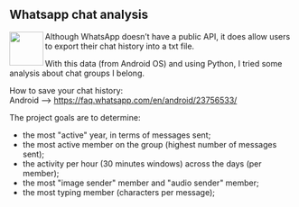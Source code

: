 ## Whatsapp chat analysis

<img align="left" width="60" height="60" src="https://lh3.googleusercontent.com/bYtqbOcTYOlgc6gqZ2rwb8lptHuwlNE75zYJu6Bn076-hTmvd96HH-6v7S0YUAAJXoJN">

Although WhatsApp doesn’t have a public API, it does allow users to export their chat history into a txt file.

With this data (from Android OS) and using Python, I tried some analysis about chat groups I belong. 

How to save your chat history:\
Android --> https://faq.whatsapp.com/en/android/23756533/


The project goals are to determine:

- the most "active" year, in terms of messages sent;
- the most active member on the group (highest number of messages sent);
- the activity per hour (30 minutes windows) across the days (per member);
- the most "image sender" member and "audio sender" member;
- the most typing member (characters per message);
